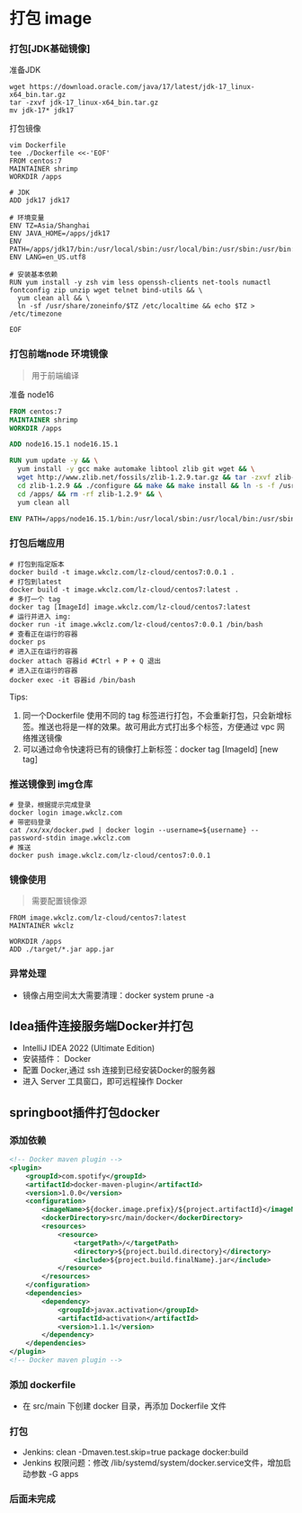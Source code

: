 # 打包 image


### 打包[JDK基础镜像]
准备JDK
```shell
wget https://download.oracle.com/java/17/latest/jdk-17_linux-x64_bin.tar.gz
tar -zxvf jdk-17_linux-x64_bin.tar.gz
mv jdk-17* jdk17
```

打包镜像
```shell
vim Dockerfile
tee ./Dockerfile <<-'EOF'
FROM centos:7
MAINTAINER shrimp
WORKDIR /apps

# JDK
ADD jdk17 jdk17

# 环境变量
ENV TZ=Asia/Shanghai
ENV JAVA_HOME=/apps/jdk17
ENV PATH=/apps/jdk17/bin:/usr/local/sbin:/usr/local/bin:/usr/sbin:/usr/bin:/sbin:/bin
ENV LANG=en_US.utf8

# 安装基本依赖
RUN yum install -y zsh vim less openssh-clients net-tools numactl fontconfig zip unzip wget telnet bind-utils && \
  yum clean all && \
  ln -sf /usr/share/zoneinfo/$TZ /etc/localtime && echo $TZ > /etc/timezone

EOF
```

### 打包前端node 环境镜像
> 用于前端编译

准备 node16
```dockerfile
FROM centos:7
MAINTAINER shrimp
WORKDIR /apps

ADD node16.15.1 node16.15.1

RUN yum update -y && \
  yum install -y gcc make automake libtool zlib git wget && \
  wget http://www.zlib.net/fossils/zlib-1.2.9.tar.gz && tar -zxvf zlib-1.2.9.tar.gz && \
  cd zlib-1.2.9 && ./configure && make && make install && ln -s -f /usr/local/lib/libz.so.1.2.9 /lib64/libz.so.1 && \
  cd /apps/ && rm -rf zlib-1.2.9* && \
  yum clean all

ENV PATH=/apps/node16.15.1/bin:/usr/local/sbin:/usr/local/bin:/usr/sbin:/usr/bin:/sbin:/bin
```


### 打包后端应用
```shell
# 打包到指定版本
docker build -t image.wkclz.com/lz-cloud/centos7:0.0.1 .
# 打包到latest
docker build -t image.wkclz.com/lz-cloud/centos7:latest .
# 多打一个 tag
docker tag [ImageId] image.wkclz.com/lz-cloud/centos7:latest
# 运行并进入 img:
docker run -it image.wkclz.com/lz-cloud/centos7:0.0.1 /bin/bash
# 查看正在运行的容器
docker ps
# 进入正在运行的容器
docker attach 容器id #Ctrl + P + Q 退出
# 进入正在运行的容器
docker exec -it 容器id /bin/bash
```
Tips: 
1. 同一个Dockerfile 使用不同的 tag 标签进行打包，不会重新打包，只会新增标签。推送也将是一样的效果。故可用此方式打出多个标签，方便通过 vpc 网络推送镜像
2. 可以通过命令快速将已有的镜像打上新标签：docker tag [ImageId] [new tag]

### 推送镜像到 img仓库
```shell
# 登录，根据提示完成登录
docker login image.wkclz.com
# 带密码登录
cat /xx/xx/docker.pwd | docker login --username=${username} --password-stdin image.wkclz.com
# 推送
docker push image.wkclz.com/lz-cloud/centos7:0.0.1
```


### 镜像使用
> 需要配置镜像源
```shell
FROM image.wkclz.com/lz-cloud/centos7:latest
MAINTAINER wkclz
 
WORKDIR /apps
ADD ./target/*.jar app.jar
```

### 异常处理
- 镜像占用空间太大需要清理：docker system prune -a



## Idea插件连接服务端Docker并打包
- IntelliJ IDEA 2022 (Ultimate Edition)
- 安装插件： Docker
- 配置 Docker,通过 ssh 连接到已经安装Docker的服务器
- 进入 Server 工具窗口，即可远程操作 Docker


## springboot插件打包docker

### 添加依赖
```xml
<!-- Docker maven plugin -->
<plugin>
    <groupId>com.spotify</groupId>
    <artifactId>docker-maven-plugin</artifactId>
    <version>1.0.0</version>
    <configuration>
        <imageName>${docker.image.prefix}/${project.artifactId}</imageName>
        <dockerDirectory>src/main/docker</dockerDirectory>
        <resources>
            <resource>
                <targetPath>/</targetPath>
                <directory>${project.build.directory}</directory>
                <include>${project.build.finalName}.jar</include>
            </resource>
        </resources>
    </configuration>
    <dependencies>
        <dependency>
            <groupId>javax.activation</groupId>
            <artifactId>activation</artifactId>
            <version>1.1.1</version>
        </dependency>
    </dependencies>
</plugin>
<!-- Docker maven plugin -->
```
### 添加 dockerfile
- 在 src/main 下创建 docker 目录，再添加 Dockerfile 文件

### 打包
- Jenkins: clean -Dmaven.test.skip=true package docker:build
- Jenkins 权限问题：修改 /lib/systemd/system/docker.service文件，增加启动参数  -G apps

### 后面未完成